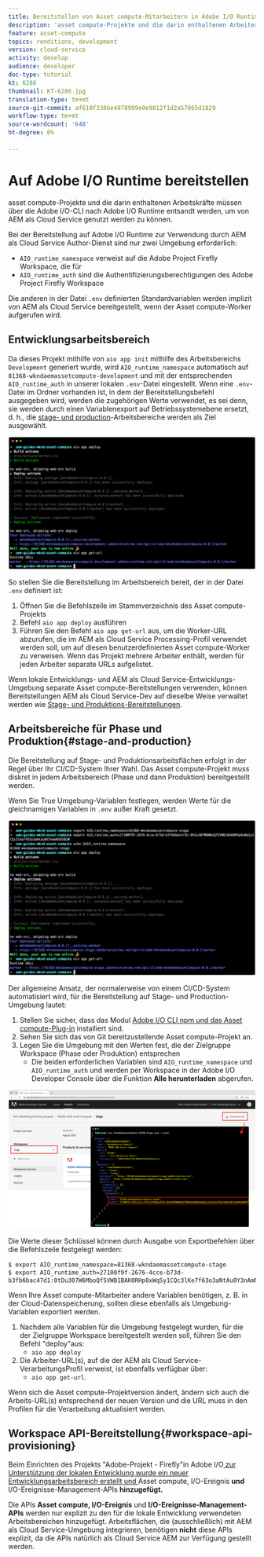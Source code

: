 ```yaml
---
title: Bereitstellen von Asset compute-Mitarbeitern in Adobe I/O Runtime zur Verwendung mit AEM als Cloud Service
description: 'asset compute-Projekte und die darin enthaltenen Arbeiter müssen nach Adobe I/O Runtime entsandt werden, damit AEM als Cloud Service verwendet werden kann. '
feature: asset-compute
topics: renditions, development
version: cloud-service
activity: develop
audience: developer
doc-type: tutorial
kt: 6286
thumbnail: KT-6286.jpg
translation-type: tm+mt
source-git-commit: af610f338be4878999e0e9812f1d2a57065d1829
workflow-type: tm+mt
source-wordcount: '648'
ht-degree: 0%

---
```



# Auf Adobe I/O Runtime bereitstellen

asset compute-Projekte und die darin enthaltenen Arbeitskräfte müssen über die Adobe I/O-CLI nach Adobe I/O Runtime entsandt werden, um von AEM als Cloud Service genutzt werden zu können.

Bei der Bereitstellung auf Adobe I/O Runtime zur Verwendung durch AEM als Cloud Service Author-Dienst sind nur zwei Umgebung erforderlich:

+ `AIO_runtime_namespace` verweist auf die Adobe Project Firefly Workspace, die für
+ `AIO_runtime_auth` sind die Authentifizierungsberechtigungen des Adobe Project Firefly Workspace

Die anderen in der Datei `.env` definierten Standardvariablen werden implizit von AEM als Cloud Service bereitgestellt, wenn der Asset compute-Worker aufgerufen wird.

## Entwicklungsarbeitsbereich

Da dieses Projekt mithilfe von `aio app init` mithilfe des Arbeitsbereichs `Development` generiert wurde, wird `AIO_runtime_namespace` automatisch auf `81368-wkndaemassetcompute-development` und mit der entsprechenden `AIO_runtime_auth` in unserer lokalen `.env`-Datei eingestellt.  Wenn eine `.env`-Datei im Ordner vorhanden ist, in dem der Bereitstellungsbefehl ausgegeben wird, werden die zugehörigen Werte verwendet, es sei denn, sie werden durch einen Variablenexport auf Betriebssystemebene ersetzt, d. h., die [stage- und production](#stage-and-production)-Arbeitsbereiche werden als Ziel ausgewählt.

![Bereitstellung der App mit .env-Variablen](./assets/runtime/development__aio.png)

So stellen Sie die Bereitstellung im Arbeitsbereich bereit, der in der Datei `.env` definiert ist:

1. Öffnen Sie die Befehlszeile im Stammverzeichnis des Asset compute-Projekts
1. Befehl `aio app deploy` ausführen
1. Führen Sie den Befehl `aio app get-url` aus, um die Worker-URL abzurufen, die im AEM als Cloud Service Processing-Profil verwendet werden soll, um auf diesen benutzerdefinierten Asset compute-Worker zu verweisen. Wenn das Projekt mehrere Arbeiter enthält, werden für jeden Arbeiter separate URLs aufgelistet.

Wenn lokale Entwicklungs- und AEM als Cloud Service-Entwicklungs-Umgebung separate Asset compute-Bereitstellungen verwenden, können Bereitstellungen AEM als Cloud Service-Dev auf dieselbe Weise verwaltet werden wie [Stage- und Produktions-Bereitstellungen](#stage-and-production).

## Arbeitsbereiche für Phase und Produktion{#stage-and-production}

Die Bereitstellung auf Stage- und Produktionsarbeitsflächen erfolgt in der Regel über Ihr CI/CD-System Ihrer Wahl. Das Asset compute-Projekt muss diskret in jedem Arbeitsbereich (Phase und dann Produktion) bereitgestellt werden.

Wenn Sie True Umgebung-Variablen festlegen, werden Werte für die gleichnamigen Variablen in `.env` außer Kraft gesetzt.

![Bereitstellung der App mit Exportvariablen](./assets/runtime/stage__export-and-aio.png)

Der allgemeine Ansatz, der normalerweise von einem CI/CD-System automatisiert wird, für die Bereitstellung auf Stage- und Production-Umgebung lautet:

1. Stellen Sie sicher, dass das Modul [Adobe I/O CLI npm und das Asset compute-Plug-in](../set-up/development-environment.md#aio) installiert sind.
1. Sehen Sie sich das von Git bereitzustellende Asset compute-Projekt an.
1. Legen Sie die Umgebung mit den Werten fest, die der Zielgruppe Workspace (Phase oder Produktion) entsprechen
   + Die beiden erforderlichen Variablen sind `AIO_runtime_namespace` und `AIO_runtime_auth` und werden per Workspace in der Adobe I/O Developer Console über die Funktion __Alle herunterladen__ abgerufen.

![Adobe Developer Console - AIO Runtime Namensraum und Auth](./assets/runtime/stage-auth-namespace.png)

Die Werte dieser Schlüssel können durch Ausgabe von Exportbefehlen über die Befehlszeile festgelegt werden:

```
$ export AIO_runtime_namespace=81368-wkndaemassetcompute-stage
$ export AIO_runtime_auth=27100f9f-2676-4cce-b73d-b3fb6bac47d1:0tDu307W6MboQf5VWB1BAK0RHp8xWqSy1CQc3lKe7f63o3aNtAu0Y3nAmN56502W
```

Wenn Ihre Asset compute-Mitarbeiter andere Variablen benötigen, z. B. in der Cloud-Datenspeicherung, sollten diese ebenfalls als Umgebung-Variablen exportiert werden.

1. Nachdem alle Variablen für die Umgebung festgelegt wurden, für die der Zielgruppe Workspace bereitgestellt werden soll, führen Sie den Befehl &quot;deploy&quot;aus:
   + `aio app deploy`
1. Die Arbeiter-URL(s), auf die der AEM als Cloud Service-VerarbeitungsProfil verweist, ist ebenfalls verfügbar über:
   + `aio app get-url`.

Wenn sich die Asset compute-Projektversion ändert, ändern sich auch die Arbeits-URL(s) entsprechend der neuen Version und die URL muss in den Profilen für die Verarbeitung aktualisiert werden.

## Workspace API-Bereitstellung{#workspace-api-provisioning}

Beim Einrichten des Projekts &quot;Adobe-Projekt - Firefly&quot;in Adobe I/O[ zur Unterstützung der lokalen Entwicklung wurde ein neuer Entwicklungsarbeitsbereich erstellt und ](../set-up/firefly.md)Asset compute, I/O-Ereignis __und__ I/O-Ereignisse-Management-APIs __hinzugefügt.__

Die APIs __Asset compute, I/O-Ereignis__ und __I/O-Ereignisse-Management-APIs__ werden nur explizit zu den für die lokale Entwicklung verwendeten Arbeitsbereichen hinzugefügt. Arbeitsflächen, die (ausschließlich) mit AEM als Cloud Service-Umgebung integrieren, benötigen __nicht__ diese APIs explizit, da die APIs natürlich als Cloud Service AEM zur Verfügung gestellt werden.
